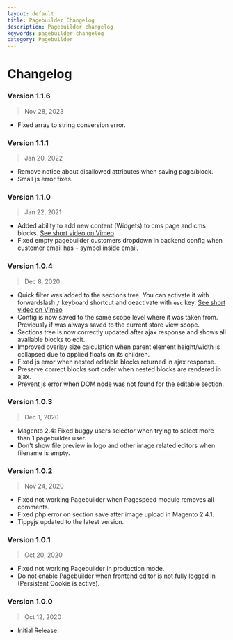 ```yaml
---
layout: default
title: Pagebuilder Changelog
description: Pagebuilder changelog
keywords: pagebuilder changelog
category: Pagebuilder
---
```


# Changelog

### Version 1.1.6

> Nov 28, 2023

 -  Fixed array to string conversion error.

### Version 1.1.1

> Jan 20, 2022

 -  Remove notice about disallowed attributes when saving page/block.
 -  Small js error fixes.

### Version 1.1.0

> Jan 22, 2021

 -  Added ability to add new content (Widgets) to cms page and cms blocks.
    [See short video on Vimeo](https://vimeo.com/503378341)
 -  Fixed empty pagebuilder customers dropdown in backend config when customer
    email has `-` symbol inside email.

### Version 1.0.4

> Dec 8, 2020

 -  Quick filter was added to the sections tree. You can activate it with
    forwardslash `/` keyboard shortcut and deactivate with `esc` key.
    [See short video on Vimeo](https://vimeo.com/488575714)
 -  Config is now saved to the same scope level where it was taken from.
    Previously if was always saved to the current store view scope.
 -  Sections tree is now correctly updated after ajax response and shows all
    available blocks to edit.
 -  Improved overlay size calculation when parent element height/width is collapsed
    due to applied floats on its children.
 -  Fixed js error when nested editable blocks returned in ajax response.
 -  Preserve correct blocks sort order when nested blocks are rendered in ajax.
 -  Prevent js error when DOM node was not found for the editable section.

### Version 1.0.3

> Dec 1, 2020

 -  Magento 2.4: Fixed buggy users selector when trying to select more than 1 pagebuilder user.
 -  Don't show file preview in logo and other image related editors when filename is empty.

### Version 1.0.2

> Nov 24, 2020

 -  Fixed not working Pagebuilder when Pagespeed module removes all comments.
 -  Fixed php error on section save after image upload in Magento 2.4.1.
 -  Tippyjs updated to the latest version.

### Version 1.0.1

> Oct 20, 2020

 -  Fixed not working Pagebuilder in production mode.
 -  Do not enable Pagebuilder when frontend editor is not fully logged in
    (Persistent Cookie is active).

### Version 1.0.0

> Oct 12, 2020

 -  Initial Release.
